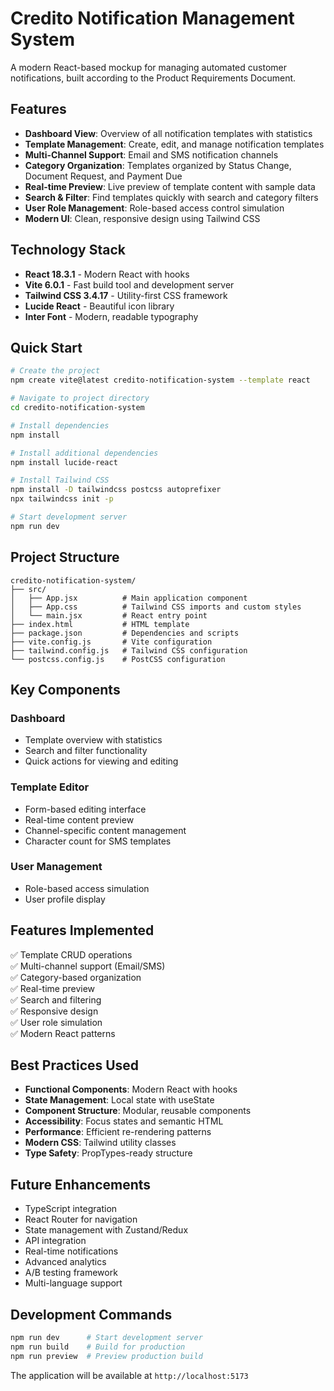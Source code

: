 # Credito Notification Management System

A modern React-based mockup for managing automated customer notifications, built according to the Product Requirements Document.

## Features

- **Dashboard View**: Overview of all notification templates with statistics
- **Template Management**: Create, edit, and manage notification templates
- **Multi-Channel Support**: Email and SMS notification channels
- **Category Organization**: Templates organized by Status Change, Document Request, and Payment Due
- **Real-time Preview**: Live preview of template content with sample data
- **Search & Filter**: Find templates quickly with search and category filters
- **User Role Management**: Role-based access control simulation
- **Modern UI**: Clean, responsive design using Tailwind CSS

## Technology Stack

- **React 18.3.1** - Modern React with hooks
- **Vite 6.0.1** - Fast build tool and development server
- **Tailwind CSS 3.4.17** - Utility-first CSS framework
- **Lucide React** - Beautiful icon library
- **Inter Font** - Modern, readable typography

## Quick Start

```bash
# Create the project
npm create vite@latest credito-notification-system --template react

# Navigate to project directory
cd credito-notification-system

# Install dependencies
npm install

# Install additional dependencies
npm install lucide-react

# Install Tailwind CSS
npm install -D tailwindcss postcss autoprefixer
npx tailwindcss init -p

# Start development server
npm run dev
```

## Project Structure

```
credito-notification-system/
├── src/
│   ├── App.jsx          # Main application component
│   ├── App.css          # Tailwind CSS imports and custom styles
│   └── main.jsx         # React entry point
├── index.html           # HTML template
├── package.json         # Dependencies and scripts
├── vite.config.js       # Vite configuration
├── tailwind.config.js   # Tailwind CSS configuration
└── postcss.config.js    # PostCSS configuration
```

## Key Components

### Dashboard
- Template overview with statistics
- Search and filter functionality
- Quick actions for viewing and editing

### Template Editor
- Form-based editing interface
- Real-time content preview
- Channel-specific content management
- Character count for SMS templates

### User Management
- Role-based access simulation
- User profile display

## Features Implemented

✅ Template CRUD operations  
✅ Multi-channel support (Email/SMS)  
✅ Category-based organization  
✅ Real-time preview  
✅ Search and filtering  
✅ Responsive design  
✅ User role simulation  
✅ Modern React patterns  

## Best Practices Used

- **Functional Components**: Modern React with hooks
- **State Management**: Local state with useState
- **Component Structure**: Modular, reusable components
- **Accessibility**: Focus states and semantic HTML
- **Performance**: Efficient re-rendering patterns
- **Modern CSS**: Tailwind utility classes
- **Type Safety**: PropTypes-ready structure

## Future Enhancements

- TypeScript integration
- React Router for navigation
- State management with Zustand/Redux
- API integration
- Real-time notifications
- Advanced analytics
- A/B testing framework
- Multi-language support

## Development Commands

```bash
npm run dev      # Start development server
npm run build    # Build for production
npm run preview  # Preview production build
```

The application will be available at `http://localhost:5173`